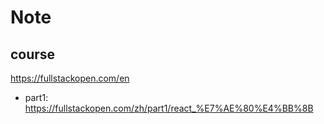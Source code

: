 # Note
## course
https://fullstackopen.com/en

* part1:
https://fullstackopen.com/zh/part1/react_%E7%AE%80%E4%BB%8B
